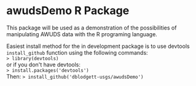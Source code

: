 awudsDemo R Package
===

This package will be used as a demonstration of the possibilities of manipulating AWUDS data with the R programing language.

Easiest install method for the in development package is to use devtools `install_github` function using the following commands:  
`> library(devtools)`  
or if you don't have devtools:  
`> install.packages('devtools')`  
Then:
`> install_github('dblodgett-usgs/awudsDemo')`  
